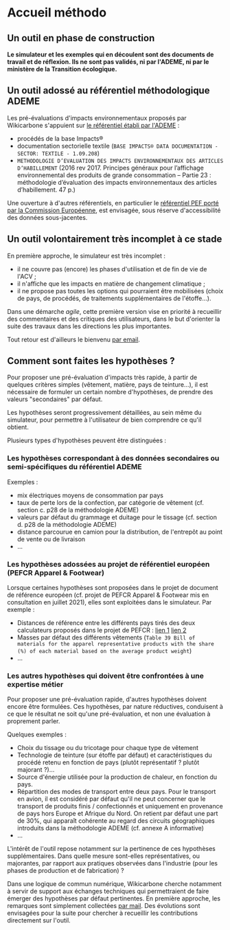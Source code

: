 # Accueil méthodo

## Un outil en phase de construction

**Le simulateur et les exemples qui en découlent sont des documents de travail et de réflexion. Ils ne sont pas validés, ni par l'ADEME, ni par le ministère de la Transition écologique.**

## Un outil adossé au référentiel méthodologique ADEME

Les pré-évaluations d'impacts environnementaux proposés par Wikicarbone s'appuient sur [le référentiel établi par l'ADEME](http://www.base-impacts.ademe.fr) :

* procédés de la base Impacts®
* documentation sectorielle textile (`BASE IMPACTS® DATA DOCUMENTATION - SECTOR: TEXTILE - 1.09.208`)
* `METHODOLOGIE D’EVALUATION DES IMPACTS ENVIRONNEMENTAUX DES ARTICLES D’HABILLEMENT` (2016 rev 2017. Principes généraux pour l’affichage environnemental des produits de grande consommation – Partie 23 : méthodologie d’évaluation des impacts environnementaux des articles d’habillement. 47 p.)

Une ouverture à d'autres référentiels, en particulier le [référentiel PEF porté par la Commission Européenne](https://ec.europa.eu/environment/eussd/smgp/pdf/product-environmental-footprint-PEF-methode_fr.pdf), est envisagée, sous réserve d'accessibilité des données sous-jacentes.

## Un outil volontairement très incomplet à ce stade

En première approche, le simulateur est très incomplet :

* il ne couvre pas (encore) les phases d'utilisation et de fin de vie de l'ACV ;
* il n'affiche que les impacts en matière de changement climatique ;
* il ne propose pas toutes les options qui pourraient être mobilisées (choix de pays, de procédés, de traitements supplémentaires de l'étoffe…).

Dans une démarche _agile_, cette première version vise en priorité à recueillir des commentaires et des critiques des utilisateurs, dans le but d'orienter la suite des travaux dans les directions les plus importantes.

Tout retour est d'ailleurs le bienvenu [par email](mailto:wikicarbone@beta.gouv.fr).

## Comment sont faites les hypothèses ?

Pour proposer une pré-évaluation d'impacts très rapide, à partir de quelques critères simples (vêtement, matière, pays de teinture…), il est nécessaire de formuler un certain nombre d'hypothèses, de prendre des valeurs "secondaires" par défaut.

Les hypothèses seront progressivement détaillées, au sein même du simulateur, pour permettre à l'utilisateur de bien comprendre ce qu'il obtient.

Plusieurs types d'hypothèses peuvent être distinguées :

### Les hypothèses correspondant à des données secondaires ou semi-spécifiques du référentiel ADEME

Exemples :

* mix électriques moyens de consommation par pays
* taux de perte lors de la confection, par catégorie de vêtement (cf. section c. p28 de la méthodologie ADEME)
* valeurs par défaut du grammage et duitage pour le tissage (cf. section d. p28 de la méthodologie ADEME)
* distance parcourue en camion pour la distribution, de l'entrepôt au point de vente ou de livraison
* …

### Les hypothèses adossées au projet de référentiel européen (PEFCR Apparel & Footwear)

Lorsque certaines hypothèses sont proposées dans le projet de document de référence européen (cf. projet de PEFCR Apparel & Footwear mis en consultation en juillet 2021), elles sont exploitées dans le simulateur. Par exemple :

* Distances de référence entre les différents pays tirés des deux calculateurs proposés dans le projet de PEFCR : [lien 1](https://www.searates.com/services/distances-time/) [lien 2](https://co2.myclimate.org/en/flight_calculators/new/)
* Masses par défaut des différents vêtements (`Table 39 Bill of materials for the apparel representative products with the share (%) of each material based on the average product weight`)
* …

### Les autres hypothèses qui doivent être confrontées à une expertise métier

Pour proposer une pré-évaluation rapide, d'autres hypothèses doivent encore être formulées. Ces hypothèses, par nature réductives, conduisent à ce que le résultat ne soit qu'une pré-évaluation, et non une évaluation à proprement parler.

Quelques exemples :

* Choix du tissage ou du tricotage pour chaque type de vêtement
* Technologie de teinture (sur étoffe par défaut) et caractéristiques du procédé retenu en fonction de pays (plutôt représentatif ? plutôt majorant ?)…
* Source d'énergie utilisée pour la production de chaleur, en fonction du pays.
* Répartition des modes de transport entre deux pays. Pour le transport en avion, il est considéré par défaut qu'il ne peut concerner que le transport de produits finis / confectionnés et uniquement en provenance de pays hors Europe et Afrique du Nord. On retient par défaut une part de 30%, qui apparaît cohérente au regard des circuits géographiques introduits dans la méthodologie ADEME (cf. annexe A informative)
* …

L'intérêt de l'outil repose notamment sur la pertinence de ces hypothèses supplémentaires. Dans quelle mesure sont-elles représentatives, ou majorantes, par rapport aux pratiques observées dans l'industrie (pour les phases de production et de fabrication) ?

Dans une logique de commun numérique, Wikicarbone cherche notamment à servir de support aux échanges techniques qui permettraient de faire émerger des hypothèses par défaut pertinentes. En première approche, les remarques sont simplement collectées [par mail](mailto:wikicarbone@beta.gouv.fr). Des évolutions sont envisagées pour la suite pour chercher à recueillir les contributions directement sur l'outil.
